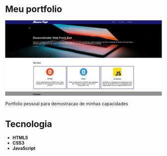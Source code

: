 # Meu portfolio
<img src='./img/pagina.gif'>

 Portfolio pessoal para demostracao de minhas capacidades

 # Tecnologia

- **HTML5**
- **CSS3**
- **JavaScript**